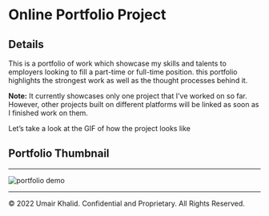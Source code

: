 # Online Portfolio Project

## Details


This is a portfolio of work which showcase my skills and talents to employers looking to fill a part-time or full-time position. this portfolio highlights the strongest work as well as the thought processes behind it. 

**Note:** It currently showcases only one project that I've worked on so far. However, other projects built on different platforms will be linked as soon as I finished work on them.

Let’s take a look at the GIF of how the project looks like


## Portfolio Thumbnail
- - -
![portfolio demo](./assets/images/demo.gif)




- - -
© 2022 Umair Khalid. Confidential and Proprietary. All Rights Reserved.
